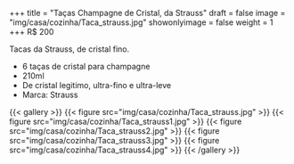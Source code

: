 +++
title = "Taças Champagne de Cristal, da Strauss"
draft = false
image = "img/casa/cozinha/Taca_strauss.jpg"
showonlyimage = false
weight = 1
+++
<span class="price">R$ 200</span>
<!--more-->

Tacas da Strauss, de cristal fino.

- 6 taças de cristal para champagne
- 210ml
- De cristal legitimo, ultra-fino e ultra-leve
- Marca: Strauss


{{< gallery >}}
{{< figure src="img/casa/cozinha/Taca_strauss.jpg" >}}
{{< figure src="img/casa/cozinha/Taca_strauss1.jpg" >}}
{{< figure src="img/casa/cozinha/Taca_strauss2.jpg" >}}
{{< figure src="img/casa/cozinha/Taca_strauss3.jpg" >}}
{{< figure src="img/casa/cozinha/Taca_strauss4.jpg" >}}
{{< /gallery >}}
